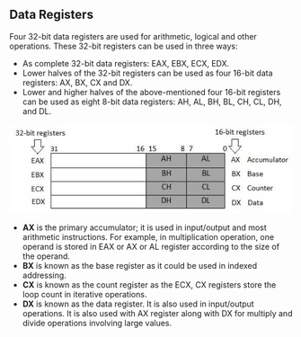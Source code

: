 ## Data Registers

Four 32-bit data registers are used for arithmetic, logical and other operations. These 32-bit registers can be used in 
three ways:
- As complete 32-bit data registers: EAX, EBX, ECX, EDX.
- Lower halves of the 32-bit registers can be used as four 16-bit data registers: AX, BX, CX and DX.
- Lower and higher halves of the above-mentioned four 16-bit registers can be used as eight 8-bit data 
registers: AH, AL, BH, BL, CH, CL, DH, and DL.

![register](https://github.com/vgorbic1/Tutorials/blob/master/Architecture/images/register.jpg)

- **AX** is the primary accumulator; it is used in input/output and most arithmetic instructions. For example, in multiplication operation, one operand is stored in EAX or AX or AL register according to the size of the operand.
- **BX** is known as the base register as it could be used in indexed addressing.
- **CX** is known as the count register as the ECX, CX registers store the loop count in iterative operations.
- **DX** is known as the data register. It is also used in input/output operations. It is also used with AX register along with DX for multiply and divide operations involving large values.
